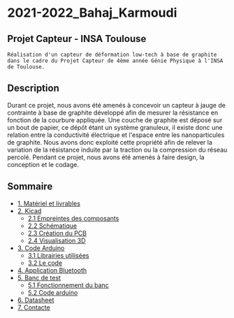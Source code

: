 # 2021-2022_Bahaj_Karmoudi

## Projet Capteur - INSA Toulouse

    Réalisation d'un capteur de déformation low-tech à base de graphite dans le cadre du Projet Capteur de 4ème année Génie Physique à l'INSA de Toulouse.

## Description 

Durant ce projet, nous avons été amenés à concevoir un capteur à jauge de contrainte à base de graphite développé afin de mesurer la résistance en fonction de la courbure appliquée. Une couche de graphite est déposé sur un bout de papier, ce dépôt étant un système granuleux, il existe donc une relation entre la conductivité électrique et l'espace entre les nanoparticules de graphite. Nous avons donc exploité cette propriété afin de relever la variation de la résistance induite par la traction ou la compression du réseau percolé. Pendant ce projet, nous avons été amenés à faire design, la conception et le codage.

## Sommaire

  - [1. Matériel et livrables](#1-Matériel-et-livrables)
  - [2. Kicad](#2-Kicad)
      - [2.1 Empreintes des composants](#21-Empreintes-des-composants)
      - [2.2 Schématique](#22-Schématique)
      - [2.3 Création du PCB](#23-Création-du-PCB)
      - [2.4 Visualisation 3D](#24-Visualisation-3D)
  - [3. Code Arduino](#3-code-arduino)
      - [3.1 Librairies utilisées](#31-Librairies-utilisées)
      - [3.2 Le code](#32-Le-code)
  - [4. Application Bluetooth](#4-application-Bluetooth)
  - [5. Banc de test](#5-Banc-de-test)
      - [5.1 Fonctionnement du banc](#51-Fonctionnement-du-banc)
      - [5.2 Code arduino](#52-Code-arduino)
  - [6. Datasheet](#6-datasheet)
  - [7. Contacte](#6-Contacte)
